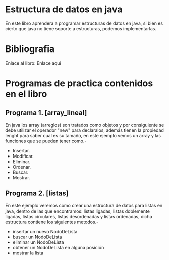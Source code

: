 Estructura de datos en java
===========================

En este libro aprendera a programar estructuras de datos en java, si bien es cierto que java no tiene soporte a estructuras, podemos implementarlas.

# Bibliografia

Enlace al libro:
Enlace aqui

# Programas de practica contenidos en el libro

## Programa 1. [array_lineal]

En java los array (arreglos) son tratados como objetos y por consiguiente se debe utilizar el operador "new" para declaralos, además tienen la propiedad lenght para saber cual es su tamaño, en este ejemplo vemos un array y las funciones que se pueden tener como.-

* Insertar.
* Modificar.
* Eliminar.
* Ordenar.
* Buscar.
* Mostrar.

## Programa 2. [listas]

En este ejemplo veremos como crear una estructura de datos para listas en java, dentro de las que encontramos: listas ligadas, listas doblemente ligadas, listas circulares, listas desordenadas y listas ordenadas, dicha estructura contiene los siguientes metodos.-

* insertar un nuevo NodoDeLista
* buscar un NodoDeLista
* eliminar un NodoDeLista
* obtener un NodoDeLista en alguna posición
* mostrar la lista